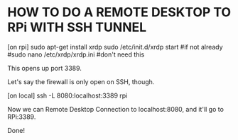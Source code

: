 HOW TO DO A REMOTE DESKTOP TO RPi WITH SSH TUNNEL
=================================================

[on rpi]
    sudo apt-get install xrdp
    sudo /etc/init.d/xrdp start #if not already
    #sudo nano /etc/xrdp/xrdp.ini #don't need this

This opens up port 3389.

Let's say the firewall is only open on SSH, though.

[on local]
    ssh -L 8080:localhost:3389 rpi

Now we can Remote Desktop Connection to localhost:8080, 
and it'll go to RPi:3389.

Done!
